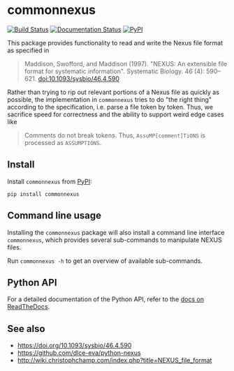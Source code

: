 # commonnexus

[![Build Status](https://github.com/dlce-eva/commonnexus/workflows/tests/badge.svg)](https://github.com/dlce-eva/commonnexus/actions?query=workflow%3Atests)
[![Documentation Status](https://readthedocs.org/projects/commonnexus/badge/?version=latest)](https://commonnexus.readthedocs.io/en/latest/?badge=latest)
[![PyPI](https://badge.fury.io/py/commonnexus.svg)](https://pypi.org/project/commonnexus)

This package provides functionality to read and write the Nexus file format as specified in

> Maddison, Swofford, and Maddison (1997). "NEXUS: An extensible file format for systematic information". Systematic Biology. 46 (4): 590–621. [doi:10.1093/sysbio/46.4.590](https://doi.org/10.1093/sysbio/46.4.590)

Rather than trying to rip out relevant portions of a Nexus file as quickly as possible, the implementation
in `commonnexus` tries to do "the right thing" according to the specification, i.e. parse a file token by
token. Thus, we sacrifice speed for correctness and the ability to support weird edge cases like

> Comments do not break tokens. Thus, `AssuMP[comment]TiONS` is processed as `ASSUMPTIONS`.



## Install

Install `commonnexus` from [PyPI](https://pypi.org/project/commonnexus):
```shell
pip install commonnexus
```


## Command line usage

Installing the `commonnexus` package will also install a command line interface `commonnexus`, which provides several
sub-commands to manipulate NEXUS files.

Run `commonnexus -h` to get an overview of available sub-commands.


## Python API

For a detailed documentation of the Python API, refer to the
[docs on ReadTheDocs](https://commonnexus.readthedocs.io/en/latest/index.html).


## See also

- https://doi.org/10.1093/sysbio/46.4.590
- https://github.com/dlce-eva/python-nexus
- http://wiki.christophchamp.com/index.php?title=NEXUS_file_format
